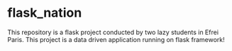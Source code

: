 # flask_nation
This repository is a flask project conducted by two lazy students in Efrei Paris. This project is a data driven application running on flask framework!
